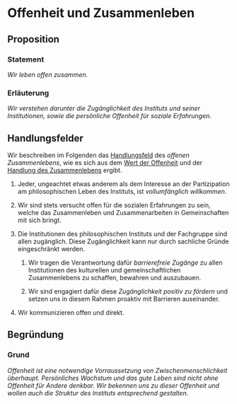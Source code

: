 <!---
   NAME - The NAME of this project is:
ethos

  FILE - The FILENAME of the current file is:
/v4a5.md

  CREATION - This project was CREATED on:
2017-01-28-16:15:00 UTC

  MODIFICATION - This project was last MODIFIED on:
2017-01-28-16:15:00 UTC

  VERSION - The current VERSION of this project is:
<git-commit-hash>-2017-01-28-16:15:00 UTC

  CREATOR(S) - This project was CREATED by:
Michael Czechowski, Martin Maga

  CONTACT - You can CONTACT the creator(s) or developer(s) of this project at:
E-Mail: mail@martinmaga.de

  COPYRIGHT - The COPYRIGHT holder of this project is:
COPYRIGHT (c) 2016 Martin Maga

  LICENSE - This project is LICENSED under the following license:
Martin Maga 2016 CC BY-SA 4.0 https://creativecommons.org

  SUBFILE – This is a SUBFILE! For more INFORMATION on this project go to:
/README.md
--->
# Offenheit und Zusammenleben
## Proposition
### Statement
*Wir leben offen zusammen.*

### Erläuterung
*Wir verstehen darunter die Zugänglichkeit des Instituts und seiner Institutionen, sowie die persönliche Offenheit für soziale Erfahrungen.*

## Handlungsfelder
Wir beschreiben im Folgenden das [Handlungsfeld](../synopsis/overview.md) des *offenen Zusammenlebens*, wie es sich aus dem [Wert der Offenheit](../values/v4_openness.md) und der [Handlung des Zusammenlebens](../actions/a5_live.md) ergibt.

1. Jeder, ungeachtet etwas anderem als dem Interesse an der Partizipation am philosophischen Leben des Instituts, ist *vollumfänglich willkommen*.

2. Wir sind stets versucht offen für die sozialen Erfahrungen zu sein, welche das Zusammenleben und Zusammenarbeiten in Gemeinschaften mit sich bringt.

3. Die Institutionen des philosophischen Instituts und der Fachgruppe sind allen zugänglich.
Diese Zugänglichkeit kann nur durch sachliche Gründe eingeschränkt werden.

    1. Wir tragen die Verantwortung dafür *barrierefreie Zugänge* zu allen Institutionen des kulturellen und gemeinschaftlichen Zusammenlebens zu schaffen, bewahren und auszubauen.

    2. Wir sind engagiert dafür diese *Zugänglichkeit positiv zu fördern* und setzen uns in diesem Rahmen proaktiv mit Barrieren auseinander.

6. Wir kommunizieren offen und direkt.

## Begründung
### Grund
*Offenheit ist eine notwendige Vorraussetzung von Zwischenmenschlichkeit überhaupt. Persönliches Wachstum und das gute Leben sind nicht ohne Offenheit für Andere denkbar. Wir bekennen uns zu dieser Offenheit und wollen auch die Struktur des Instituts entsprechend gestalten.*
